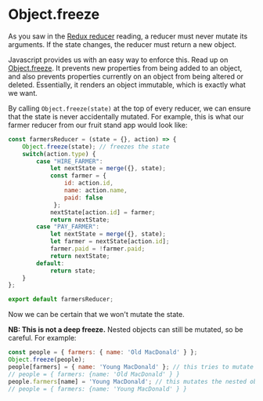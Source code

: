 # Object.freeze

As you saw in the [Redux reducer][reducer] reading, a reducer must never mutate its
arguments. If the state changes, the reducer must return a new object.

Javascript provides us with an easy way to enforce this. Read up on
[Object.freeze][obj-freeze]. It prevents new properties from being added to an
object, and also prevents properties currently on an object from being altered or
deleted. Essentially, it renders an object immutable, which is exactly what we want.

By calling `Object.freeze(state)` at the top of every reducer, we can ensure that the
state is never accidentally mutated. For example, this is what our farmer reducer
from our fruit stand app would look like:

```js
const farmersReducer = (state = {}, action) => {
    Object.freeze(state); // freezes the state
    switch(action.type) {
        case "HIRE_FARMER":
            let nextState = merge({}, state);
            const farmer = {
                id: action.id,
                name: action.name,
                paid: false
             };
            nextState[action.id] = farmer;
            return nextState;
        case "PAY_FARMER":
            let nextState = merge({}, state);
            let farmer = nextState[action.id];
            farmer.paid = !farmer.paid;
            return nextState;
        default:
            return state;
    }
};

export default farmersReducer;
```

Now we can be certain that we won't mutate the state.

**NB: This is not a deep freeze.** Nested objects can still be mutated, so be careful. For example:

```js
const people = { farmers: { name: 'Old MacDonald' } };
Object.freeze(people);
people[farmers] = { name: 'Young MacDonald' }; // this tries to mutate the object by modifying a property and will therefore be prevented
// people = { farmers: {name: 'Old MacDonald' } }
people.farmers[name] = 'Young MacDonald'; // this mutates the nested object and will not be prevented
// people = { farmers: {name: 'Young MacDonald' } }

```

[obj-freeze]: https://developer.mozilla.org/en-US/docs/Web/JavaScript/Reference/Global_Objects/Object/freeze
[reducer]: reducers.md
